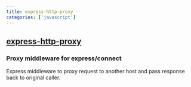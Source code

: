 ```yaml
---
title: express-http-proxy
categories: ['javascript']
---
```

## [express-http-proxy](https://github.com/villadora/express-http-proxy)

### Proxy middleware for express/connect



Express middleware to proxy request to another host and pass response back to original caller.
